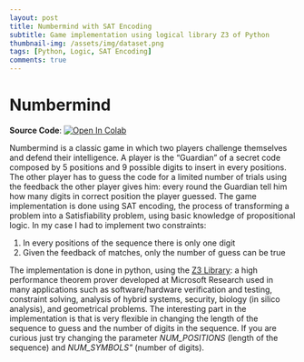 ```yaml
---
layout: post
title: Numbermind with SAT Encoding
subtitle: Game implementation using logical library Z3 of Python
thumbnail-img: /assets/img/dataset.png
tags: [Python, Logic, SAT Encoding]
comments: true
---
```


# Numbermind

**Source Code**: [![Open In Colab](https://colab.research.google.com/assets/colab-badge.svg)](https://colab.research.google.com/drive/1lQVPdr7lQY1rew3nhn6ltAq6WV-nrwVF#scrollTo=X4l3oShq3fL0)

Numbermind is a classic game in which two players challenge themselves and defend their intelligence. A player is the “Guardian” of a secret code composed by 5 positions and 9 possible digits to insert in every positions. The other player has to guess the code for a limited number of trials using the feedback the other player gives him: every round the Guardian tell him how many digits in correct position the player guessed. 
The game implementation is done using SAT encoding, the process of transforming a problem into a Satisfiability problem, using basic knowledge of propositional logic.
In my case I had to implement two constraints:
1. In every positions of the sequence there is only one digit
2. Given the feedback of matches, only the number of guess can be true 

The implementation is done in python, using the [Z3 Library](https://ericpony.github.io/z3py-tutorial/guide-examples.htm): a high performance theorem prover developed at Microsoft Research used in many applications such as  software/hardware verification and testing, constraint solving, analysis of hybrid systems, security, biology (in silico analysis), and geometrical problems.
The interesting part in the implementation is that is very flexible in changing the length of the sequence to guess and the number of digits in the sequence. If you are curious just try changing the parameter *NUM_POSITIONS* (length of the sequence) and *NUM_SYMBOLS"* (number of digits).











